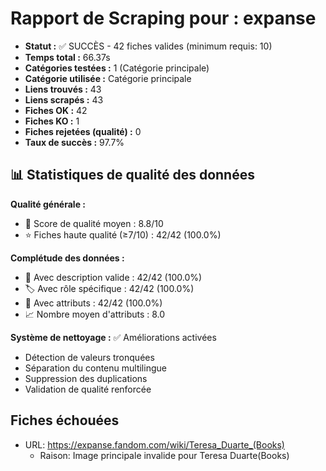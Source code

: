 # Rapport de Scraping pour : expanse
- **Statut :** ✅ SUCCÈS - 42 fiches valides (minimum requis: 10)
- **Temps total :** 66.37s
- **Catégories testées :** 1 (Catégorie principale)
- **Catégorie utilisée :** Catégorie principale
- **Liens trouvés :** 43
- **Liens scrapés :** 43
- **Fiches OK :** 42
- **Fiches KO :** 1
- **Fiches rejetées (qualité) :** 0
- **Taux de succès :** 97.7%

## 📊 Statistiques de qualité des données

**Qualité générale :**
- 🎯 Score de qualité moyen : 8.8/10
- ⭐ Fiches haute qualité (≥7/10) : 42/42 (100.0%)

**Complétude des données :**
- 📝 Avec description valide : 42/42 (100.0%)
- 🏷️ Avec rôle spécifique : 42/42 (100.0%)
- 🔖 Avec attributs : 42/42 (100.0%)
- 📈 Nombre moyen d'attributs : 8.0

**Système de nettoyage :** ✅ Améliorations activées
- Détection de valeurs tronquées
- Séparation du contenu multilingue  
- Suppression des duplications
- Validation de qualité renforcée

## Fiches échouées
- URL: https://expanse.fandom.com/wiki/Teresa_Duarte_(Books)
  - Raison: Image principale invalide pour Teresa Duarte(Books)

